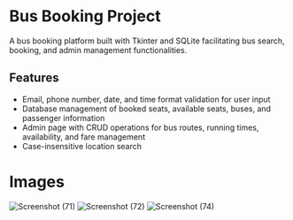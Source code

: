 # Bus Booking Project

A bus booking platform built with Tkinter and SQLite facilitating bus search, booking, and admin management functionalities.

## Features
-  Email, phone number, date, and time format validation for user input
-  Database management of booked seats, available seats, buses, and passenger information
-  Admin page with CRUD operations for bus routes, running times, availability, and fare management
-  Case-insensitive location search

# Images 


![Screenshot (71)](https://github.com/Pravin-Jalodiya/Bus_Booking_Project/assets/34760247/6ce6ae3a-310f-4227-8643-7ecf71ea59f1)
![Screenshot (72)](https://github.com/Pravin-Jalodiya/Bus_Booking_Project/assets/34760247/21c5ba51-0987-4dde-98de-59daf61f3854)
![Screenshot (74)](https://github.com/Pravin-Jalodiya/Bus_Booking_Project/assets/34760247/935620e9-bd0d-4497-ba04-52bce10f62af)
